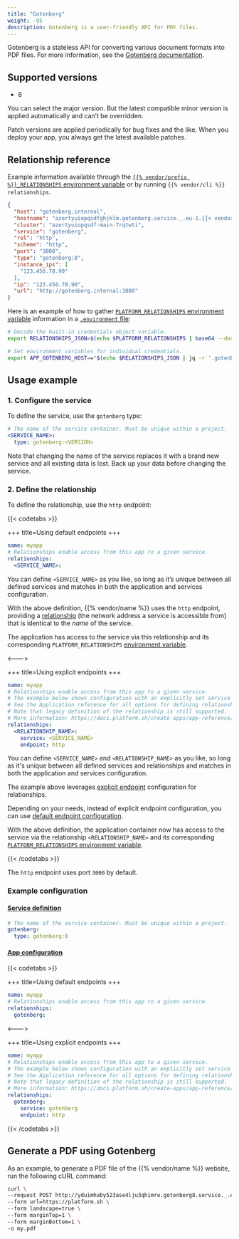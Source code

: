 ```yaml
---
title: "Gotenberg"
weight: -95
description: Gotenberg is a user-friendly API for PDF files.
---
```


Gotenberg is a stateless API for converting various document formats into PDF files.
For more information, see the [Gotenberg documentation](https://gotenberg.dev/docs/getting-started/introduction).

## Supported versions

- 8

You can select the major version. But the latest compatible minor version is applied automatically and can’t be overridden.

Patch versions are applied periodically for bug fixes and the like.
When you deploy your app, you always get the latest available patches.

## Relationship reference

Example information available through the [`{{% vendor/prefix %}}_RELATIONSHIPS` environment variable](/development/variables/use-variables.md#use-provided-variables)
or by running `{{% vendor/cli %}} relationships`.

```json
{
  "host": "gotenberg.internal",
  "hostname": "azertyuiopqsdfghjklm.gotenberg.service._.eu-1.{{< vendor/urlraw "hostname" >}}",
  "cluster": "azertyuiopqsdf-main-7rqtwti",
  "service": "gotenberg",
  "rel": "http",
  "scheme": "http",
  "port": "3000",
  "type": "gotenberg:8",
  "instance_ips": [
    "123.456.78.90"
  ],
  "ip": "123.456.78.90",
  "url": "http://gotenberg.internal:3000"
}
```

Here is an example of how to gather [`PLATFORM_RELATIONSHIPS` environment variable](/development/variables/use-variables.md#use-provided-variables) information
in a [`.environment` file](/development/variables/set-variables.md#use-env-files):

```bash {location=".environment"}
# Decode the built-in credentials object variable.
export RELATIONSHIPS_JSON=$(echo $PLATFORM_RELATIONSHIPS | base64 --decode)

# Set environment variables for individual credentials.
export APP_GOTENBERG_HOST=="$(echo $RELATIONSHIPS_JSON | jq -r '.gotenberg[0].host')"
```

## Usage example

### 1. Configure the service

To define the service, use the `gotenberg` type:

```yaml {configFile="services"}
# The name of the service container. Must be unique within a project.
<SERVICE_NAME>:
  type: gotenberg:<VERSION>
```

Note that changing the name of the service replaces it with a brand new service and all existing data is lost. Back up your data before changing the service.

### 2. Define the relationship

To define the relationship, use the ``http`` endpoint:

{{< codetabs >}}

+++
title=Using default endpoints
+++

```yaml {configFile="app"}
name: myapp
# Relationships enable access from this app to a given service.
relationships:
  <SERVICE_NAME>:
```

You can define ``<SERVICE_NAME>`` as you like, so long as it’s unique between all defined services and matches in both the application and services configuration.

With the above definition, {{% vendor/name %}} uses the `http` endpoint,
providing a [relationship](/create-apps/app-reference/single-runtime-image#relationships) (the network address a service is accessible from) that is identical to the _name_ of the service.

The application has access to the service via this relationship and its corresponding `PLATFORM_RELATIONSHIPS` [environment variable](/development/variables/use-variables.md#use-provided-variables).

<--->

+++
title=Using explicit endpoints
+++

```yaml {configFile="app"}
name: myapp
# Relationships enable access from this app to a given service.
# The example below shows configuration with an explicitly set service name and endpoint.
# See the Application reference for all options for defining relationships and endpoints.
# Note that legacy definition of the relationship is still supported.
# More information: https://docs.platform.sh/create-apps/app-reference/single-runtime-image.html#relationships
relationships:
  <RELATIONSHIP_NAME>:
    service: <SERVICE_NAME>
    endpoint: http
```

You can define ``<SERVICE_NAME>`` and ``<RELATIONSHIP_NAME>`` as you like, so long as it's unique between all defined services and relationships
and matches in both the application and services configuration.

The example above leverages [explicit endpoint](/create-apps/app-reference/single-runtime-image#relationships) configuration for relationships.

Depending on your needs, instead of explicit endpoint configuration,
you can use [default endpoint configuration](/create-apps/app-reference/single-runtime-image#relationships).

With the above definition, the application container now has access to the service via the relationship `<RELATIONSHIP_NAME>` and its corresponding [`PLATFORM_RELATIONSHIPS` environment variable](/development/variables/use-variables.md#use-provided-variables).

{{< /codetabs >}}

The `http` endpoint uses port `3000` by default.

### Example configuration

#### [Service definition](/add-services/_index.md)

```yaml {configFile="services"}
# The name of the service container. Must be unique within a project.
gotenberg:
  type: gotenberg:8
```

#### [App configuration](/create-apps/_index.md)

{{< codetabs >}}

+++
title=Using default endpoints
+++

```yaml {configFile="app"}
name: myapp
# Relationships enable access from this app to a given service.
relationships:
  gotenberg:
```

<--->

+++
title=Using explicit endpoints
+++

```yaml {configFile="app"}
name: myapp
# Relationships enable access from this app to a given service.
# The example below shows configuration with an explicitly set service name and endpoint.
# See the Application reference for all options for defining relationships and endpoints.
# Note that legacy definition of the relationship is still supported.
# More information: https://docs.platform.sh/create-apps/app-reference/single-runtime-image.html#relationships
relationships:
  gotenberg:
    service: gotenberg
    endpoint: http
```

{{< /codetabs >}}

## Generate a PDF using Gotenberg

As an example, to generate a PDF file of the {{% vendor/name %}} website, run the following cURL command:

```bash {location="Terminal"}
curl \
--request POST http://yduimhaby523ase4lju3qhimre.gotenberg8.service._.eu-3.{{< vendor/urlraw "hostname" >}}/forms/chromium/convert/url \
--form url=https://platform.sh \
--form landscape=true \
--form marginTop=1 \
--form marginBottom=1 \
-o my.pdf
```
